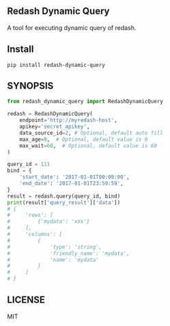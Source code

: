 ## Redash Dynamic Query

A tool for executing dynamic query of redash.

## Install

```
pip install redash-dynamic-query
```

## SYNOPSIS

```python
from redash_dynamic_query import RedashDynamicQuery

redash = RedashDynamicQuery(
    endpoint='http://myredash-host',
    apikey='secret_apikey',
    data_source_id=2, # Optional, default auto fill
    max_age=0,  # Optional, default value is 0
    max_wait=60,  # Optional, default value is 60
)

query_id = 111
bind = {
    'start_date': '2017-01-01T00:00:00',
    'end_date': '2017-01-01T23:59:59',
}
result = redash.query(query_id, bind)
print(result['query_result']['data'])
# {
#     'rows': [
#         {'mydata': 'xxx'}
#     ],
#     'columns': [
#         {
#             'type': 'string',
#             'friendly_name': 'mydata',
#             'name': 'mydata'
#         }
#     ]
# }
```

## LICENSE

MIT
